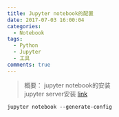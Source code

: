 ```yaml
---
title: Jupyter notebook的配置
date: 2017-07-03 16:00:04
categories:
  - Notebook
tags:
  - Python
  - Jupyter
  - 工具
comments: true
---
```


> 概要：
> jupyter notebook的安装  
> jupyter server安装 [link](https://zhuanlan.zhihu.com/p/23110830)

<!-- more -->

`jupyter notebook --generate-config`
